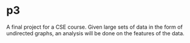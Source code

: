 # p3
A final project for a CSE course. Given large sets of data in the form of undirected graphs, an analysis will be done on the features of the data.
